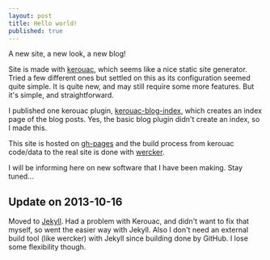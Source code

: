 ```yaml
---
layout: post
title: Hello world!
published: true
---
```


A new site, a new look, a new blog!

Site is made with [kerouac](https://github.com/jaredhanson/kerouac), which seems like a nice static site generator. Tried a few different ones but settled on this as its configuration seemed quite simple. It is quite new, and may still require some more features. But it's simple, and straightforward.

I published one kerouac plugin, [kerouac-blog-index](https://github.com/ile/kerouac-blog-index), which creates an index page of the blog posts. Yes, the basic blog plugin didn't create an index, so I made this.

This site is hosted on [gh-pages](http://pages.github.com/) and the build process from kerouac code/data to the real site is done with [wercker](http://wercker.com/).

I will be informing here on new software that I have been making. Stay tuned...

## Update on 2013-10-16

Moved to [Jekyll](https://help.github.com/articles/using-jekyll-with-pages). Had a problem with Kerouac, and didn't want to fix that myself, so went the easier way with Jekyll. Also I don't need an external build tool (like wercker) with Jekyll since building done by GitHub. I lose some flexibility though.
